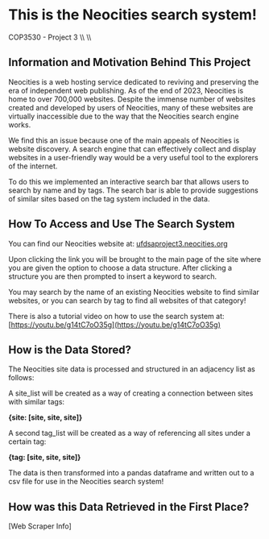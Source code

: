 <H1> This is the Neocities search system! </h1>
COP3530 - Project 3
\\
\\

## Information and Motivation Behind This Project

Neocities is a web hosting service dedicated to reviving and preserving the era of independent web publishing. As of the end of 2023, Neocities is home to over 700,000 websites. Despite the immense number of websites created and developed by users of Neocities, many of these websites are virtually inaccessible due to the way that the Neocities search engine works.

We find this an issue because one of the main appeals of Neocities is website discovery. A search engine that can effectively collect and display websites in a user-friendly way would be a very useful tool to the explorers of the internet.

To do this we implemented an interactive search bar that allows users to search by name and by tags. The search bar is able to provide suggestions of similar sites based on the tag system included in the data.


## How To Access and Use The Search System

You can find our Neocities website at: [ufdsaproject3.neocities.org](ufdsaproject3.neocities.org)

Upon clicking the link you will be brought to the main page of the site where you are given the option to choose a data structure. After clicking a structure you are then prompted to insert a keyword to search.

You may search by the name of an existing Neocities website to find similar websites, or you can search by tag to find all websites of that category!

There is also a tutorial video on how to use the search system at: [https://youtu.be/g14tC7oO35g](https://youtu.be/g14tC7oO35g)


## How is the Data Stored?

The Neocities site data is processed and structured in an adjacency list as follows:

A site_list will be created as a way of creating a connection between sites with similar tags:

**{site: [site, site, site]}**

A second tag_list will be created as a way of referencing all sites under a certain tag:

**{tag: [site, site, site]}**

The data is then transformed into a pandas dataframe and written out to a csv file for use in the Neocities search system!


## How was this Data Retrieved in the First Place?

[Web Scraper Info]



